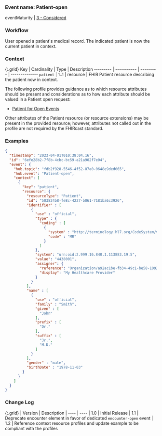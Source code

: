 ### Event name: Patient-open

eventMaturity | [3 - Considered](3-1-2-eventmaturitymodel.html)

### Workflow

User opened a patient's medical record. The indicated patient is now the current patient in context. 

### Context

{:.grid}
Key       | Cardinality | Type      | Description
--------- | ----------- | --------- | --------------
`patient` | 1..1        | resource  | FHIR Patient resource describing the patient now in context.

The following profile provides guidance as to which resource attributes should be present and considerations as to how each attribute should be valued in a Patient open request:

* [Patient for Open Events](StructureDefinition-fhircast-patient-open.html)

Other attributes of the Patient resource (or resource extensions) may be present in the provided resource; however, attributes not called out in the profile are not required by the FHIRcast standard.

### Examples

```json
{
  "timestamp": "2023-04-01T010:38:04.16",
  "id": "6efe28b2-7f8b-4cbc-bc59-a21a902f7e04",
  "event": {
    "hub.topic": "fdb2f928-5546-4f52-87a0-0648e9ded065",
    "hub.event": "Patient-open",
    "context": [
      {
        "key": "patient",
        "resource": {
          "resourceType": "Patient",
          "id": "503824b8-fe8c-4227-b061-7181ba6c3926",
          "identifier" : [
            {
              "use" : "official",
              "type" : {
                "coding" : [
                  {
                    "system" : "http://terminology.hl7.org/CodeSystem/v2-0203",
                    "code" : "MR"
                  }
                ]
              },
              "system": "urn:oid:2.999.16.840.1.113883.19.5",
              "value": "4438001",
              "assigner": {
                "reference": "Organization/a92ac1be-fb34-49c1-be58-10928bd271cc",
                "display": "My Healthcare Provider"
              }
            }
          ],
          "name" : [
            {
              "use" : "official",
              "family" : "Smith",
              "given" : [
                "John"
              ],
              "prefix" : [
                "Dr."
              ],
              "suffix" : [
                "Jr.",
                "M.D."
              ]
            }
          ],
          "gender" : "male",
          "birthDate" : "1978-11-03"
        }
      }
    ]
  }
}
```

### Change Log

{:.grid}
| Version | Description
| ---- | ----
| 1.0 | Initial Release
| 1.1 | Deprecate encounter element in favor of dedicated `encounter-open` event
| 1.2 | Reference context resource profiles and update example to be compliant with the profiles
